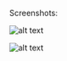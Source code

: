Screenshots:

![alt text](https://github.com/satyamthedeveloper/Submissions_841418_SatyamKumar/blob/master/01.png?raw=true)

![alt text](https://github.com/satyamthedeveloper/Submissions_841418_SatyamKumar/blob/master/02.png?raw=true)